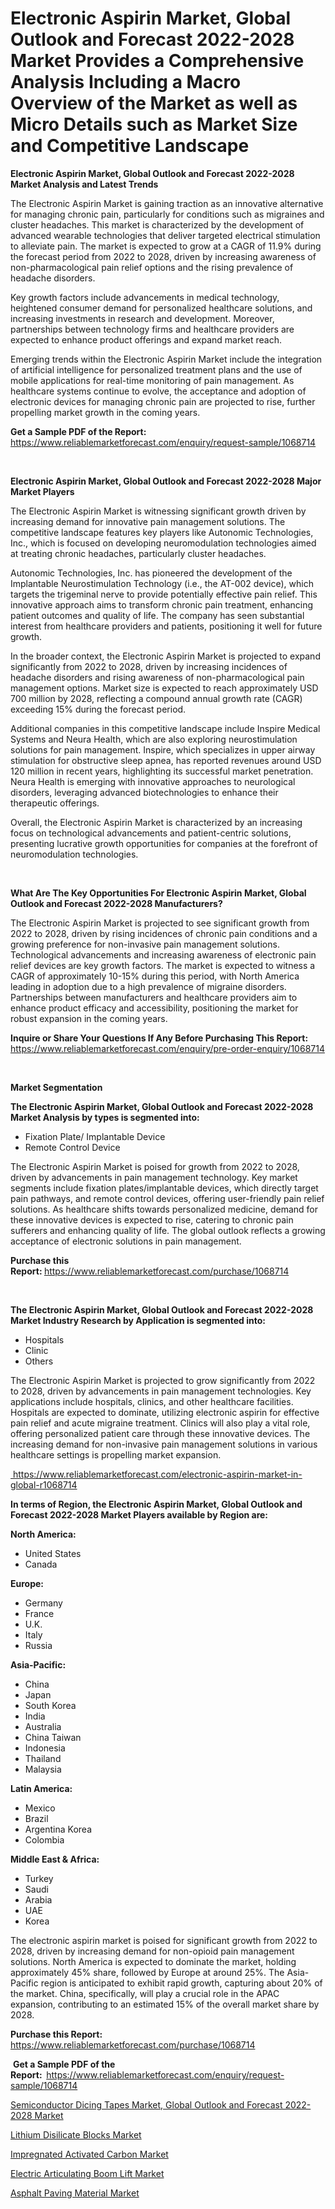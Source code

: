 <p><h1>Electronic Aspirin Market, Global Outlook and Forecast 2022-2028 Market Provides a Comprehensive Analysis Including a Macro Overview of the Market as well as Micro Details such as Market Size and Competitive Landscape</h1></p><p><strong>Electronic Aspirin Market, Global Outlook and Forecast 2022-2028 Market Analysis and Latest Trends</strong></p>
<p><p>The Electronic Aspirin Market is gaining traction as an innovative alternative for managing chronic pain, particularly for conditions such as migraines and cluster headaches. This market is characterized by the development of advanced wearable technologies that deliver targeted electrical stimulation to alleviate pain. The market is expected to grow at a CAGR of 11.9% during the forecast period from 2022 to 2028, driven by increasing awareness of non-pharmacological pain relief options and the rising prevalence of headache disorders.</p><p>Key growth factors include advancements in medical technology, heightened consumer demand for personalized healthcare solutions, and increasing investments in research and development. Moreover, partnerships between technology firms and healthcare providers are expected to enhance product offerings and expand market reach. </p><p>Emerging trends within the Electronic Aspirin Market include the integration of artificial intelligence for personalized treatment plans and the use of mobile applications for real-time monitoring of pain management. As healthcare systems continue to evolve, the acceptance and adoption of electronic devices for managing chronic pain are projected to rise, further propelling market growth in the coming years.</p></p>
<p><strong>Get a Sample PDF of the Report:&nbsp;</strong> <a href="https://www.reliablemarketforecast.com/enquiry/request-sample/1068714">https://www.reliablemarketforecast.com/enquiry/request-sample/1068714</a></p>
<p>&nbsp;</p>
<p><strong>Electronic Aspirin Market, Global Outlook and Forecast 2022-2028 Major Market Players</strong></p>
<p><p>The Electronic Aspirin Market is witnessing significant growth driven by increasing demand for innovative pain management solutions. The competitive landscape features key players like Autonomic Technologies, Inc., which is focused on developing neuromodulation technologies aimed at treating chronic headaches, particularly cluster headaches.</p><p>Autonomic Technologies, Inc. has pioneered the development of the Implantable Neurostimulation Technology (i.e., the AT-002 device), which targets the trigeminal nerve to provide potentially effective pain relief. This innovative approach aims to transform chronic pain treatment, enhancing patient outcomes and quality of life. The company has seen substantial interest from healthcare providers and patients, positioning it well for future growth.</p><p>In the broader context, the Electronic Aspirin Market is projected to expand significantly from 2022 to 2028, driven by increasing incidences of headache disorders and rising awareness of non-pharmacological pain management options. Market size is expected to reach approximately USD 700 million by 2028, reflecting a compound annual growth rate (CAGR) exceeding 15% during the forecast period.</p><p>Additional companies in this competitive landscape include Inspire Medical Systems and Neura Health, which are also exploring neurostimulation solutions for pain management. Inspire, which specializes in upper airway stimulation for obstructive sleep apnea, has reported revenues around USD 120 million in recent years, highlighting its successful market penetration. Neura Health is emerging with innovative approaches to neurological disorders, leveraging advanced biotechnologies to enhance their therapeutic offerings.</p><p>Overall, the Electronic Aspirin Market is characterized by an increasing focus on technological advancements and patient-centric solutions, presenting lucrative growth opportunities for companies at the forefront of neuromodulation technologies.</p></p>
<p>&nbsp;</p>
<p><strong>What Are The Key Opportunities For Electronic Aspirin Market, Global Outlook and Forecast 2022-2028 Manufacturers?</strong></p>
<p><p>The Electronic Aspirin Market is projected to see significant growth from 2022 to 2028, driven by rising incidences of chronic pain conditions and a growing preference for non-invasive pain management solutions. Technological advancements and increasing awareness of electronic pain relief devices are key growth factors. The market is expected to witness a CAGR of approximately 10-15% during this period, with North America leading in adoption due to a high prevalence of migraine disorders. Partnerships between manufacturers and healthcare providers aim to enhance product efficacy and accessibility, positioning the market for robust expansion in the coming years.</p></p>
<p><strong>Inquire or Share Your Questions If Any Before Purchasing This Report:</strong> <a href="https://www.reliablemarketforecast.com/enquiry/pre-order-enquiry/1068714">https://www.reliablemarketforecast.com/enquiry/pre-order-enquiry/1068714</a></p>
<p>&nbsp;</p>
<p><strong>Market Segmentation</strong></p>
<p><strong>The Electronic Aspirin Market, Global Outlook and Forecast 2022-2028 Market Analysis by types is segmented into:</strong></p>
<p><ul><li>Fixation Plate/ Implantable Device</li><li>Remote Control Device</li></ul></p>
<p><p>The Electronic Aspirin Market is poised for growth from 2022 to 2028, driven by advancements in pain management technology. Key market segments include fixation plates/implantable devices, which directly target pain pathways, and remote control devices, offering user-friendly pain relief solutions. As healthcare shifts towards personalized medicine, demand for these innovative devices is expected to rise, catering to chronic pain sufferers and enhancing quality of life. The global outlook reflects a growing acceptance of electronic solutions in pain management.</p></p>
<p><strong>Purchase this Report:&nbsp;</strong><a href="https://www.reliablemarketforecast.com/purchase/1068714">https://www.reliablemarketforecast.com/purchase/1068714</a></p>
<p>&nbsp;</p>
<p><strong>The Electronic Aspirin Market, Global Outlook and Forecast 2022-2028 Market Industry Research by Application is segmented into:</strong></p>
<p><ul><li>Hospitals</li><li>Clinic</li><li>Others</li></ul></p>
<p><p>The Electronic Aspirin Market is projected to grow significantly from 2022 to 2028, driven by advancements in pain management technologies. Key applications include hospitals, clinics, and other healthcare facilities. Hospitals are expected to dominate, utilizing electronic aspirin for effective pain relief and acute migraine treatment. Clinics will also play a vital role, offering personalized patient care through these innovative devices. The increasing demand for non-invasive pain management solutions in various healthcare settings is propelling market expansion.</p></p>
<p><a href="https://www.reliablemarketforecast.com/electronic-aspirin-market-in-global-r1068714">&nbsp;https://www.reliablemarketforecast.com/electronic-aspirin-market-in-global-r1068714</a></p>
<p><strong>In terms of Region, the Electronic Aspirin Market, Global Outlook and Forecast 2022-2028 Market Players available by Region are:</strong></p>
<p>
    <p> <strong> North America: </strong>
        <ul>
            <li>United States</li>
            <li>Canada</li>
        </ul>
        </p> 
    <p> <strong> Europe: </strong>
        <ul>
            <li>Germany</li>
            <li>France</li>
            <li>U.K.</li>
            <li>Italy</li>
            <li>Russia</li>
        </ul>
        </p> 
    <p> <strong> Asia-Pacific: </strong>
        <ul>
            <li>China</li>
            <li>Japan</li>
            <li>South Korea</li>
            <li>India</li>
            <li>Australia</li>
            <li>China Taiwan</li>
            <li>Indonesia</li>
            <li>Thailand</li>
            <li>Malaysia</li>
        </ul>
        </p> 
    <p> <strong> Latin America: </strong>
        <ul>
            <li>Mexico</li>
            <li>Brazil</li>
            <li>Argentina Korea</li>
            <li>Colombia</li>
        </ul>
        </p> 
    <p> <strong> Middle East & Africa: </strong>
        <ul>
            <li>Turkey</li>
            <li>Saudi</li>
            <li>Arabia</li>
            <li>UAE</li>
            <li>Korea</li>
        </ul>
    </p>
    </p>
<p><p>The electronic aspirin market is poised for significant growth from 2022 to 2028, driven by increasing demand for non-opioid pain management solutions. North America is expected to dominate the market, holding approximately 45% share, followed by Europe at around 25%. The Asia-Pacific region is anticipated to exhibit rapid growth, capturing about 20% of the market. China, specifically, will play a crucial role in the APAC expansion, contributing to an estimated 15% of the overall market share by 2028.</p></p>
<p><strong>Purchase this Report: </strong><a href="https://www.reliablemarketforecast.com/purchase/1068714">https://www.reliablemarketforecast.com/purchase/1068714</a></p>
<p>&nbsp;<strong>Get a Sample PDF of the Report:&nbsp;&nbsp;</strong><a href="https://www.reliablemarketforecast.com/enquiry/request-sample/1068714">https://www.reliablemarketforecast.com/enquiry/request-sample/1068714</a></p>
<p><strong></strong></p>
<p><p><a href="https://github.com/WillieWoodard/Market-Research-Report-List-6/blob/main/semiconductor-dicing-tapes-market-global-outlook-and-forecast-2022-2028-market.md">Semiconductor Dicing Tapes Market, Global Outlook and Forecast 2022-2028 Market</a></p><p><a href="https://www.linkedin.com/pulse/future-trends-global-lithium-disilicate-blocks-market-insights-x7xre?trackingId=xsIwdJFJT4SL%2FjD7f2Wv6g%3D%3D">Lithium Disilicate Blocks Market</a></p><p><a href="https://issuu.com/reportprime-2/docs/impregnated-activated-carbon-market_656e3be2b4d635">Impregnated Activated Carbon Market</a></p><p><a href="https://www.linkedin.com/pulse/electric-articulating-boom-lift-market-global-insights-sales-mem8f?trackingId=DF0CJetFRZS3zJvHssHE4Q%3D%3D">Electric Articulating Boom Lift Market</a></p><p><a href="https://medium.com/@felipestehr/the-asphalt-paving-material-market-is-experiencing-higher-than-anticipated-demand-compared-to-365859f2acb8">Asphalt Paving Material Market</a></p></p>
